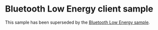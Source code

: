 <!---
  category: DevicesSensorsAndPower
  samplefwlink: http://go.microsoft.com/fwlink/p/?LinkId=820786
-->

# Bluetooth Low Energy client sample

This sample has been superseded by the
[Bluetooth Low Energy sample](../BluetoothLE).
